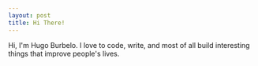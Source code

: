```yaml
---
layout: post
title: Hi There!
---
```


Hi, I'm Hugo Burbelo. I love to code, write, and most of all build interesting things that improve people's lives. 

